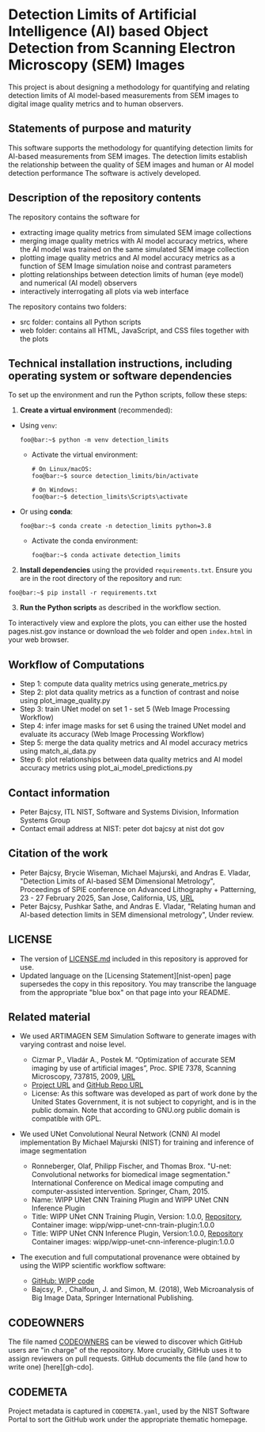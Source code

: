 # Detection Limits of Artificial Intelligence (AI) based Object Detection from Scanning Electron Microscopy (SEM) Images

This project is about designing a methodology for quantifying and relating detection limits of AI model-based measurements 
from SEM images to digital image quality metrics and to human observers. 

## Statements of purpose and maturity
This software supports the methodology for quantifying detection limits for AI-based measurements from SEM images. 
The detection limits establish the relationship between the quality of SEM images and human or AI model detection performance
The software is actively developed.

## Description of the repository contents
The repository contains the software for 
- extracting image quality metrics from simulated SEM image collections 
- merging image quality metrics with AI model accuracy metrics, where the AI model was trained on the same simulated SEM image collection
- plotting image quality metrics and AI model accuracy metrics as a function of SEM Image simulation noise and contrast parameters
- plotting relationships between detection limits of human (eye model) and numerical (AI model) observers 
- interactively interrogating all plots via web interface

The repository contains two folders:
- src folder: contains all Python scripts
- web folder: contains all HTML, JavaScript, and CSS files together with the plots

## Technical installation instructions, including operating  system or software dependencies 

To set up the environment and run the Python scripts, follow these steps:

1. **Create a virtual environment** (recommended):

  - Using `venv`:
    ```console
    foo@bar:~$ python -m venv detection_limits
    ```
  
    - Activate the virtual environment:
      ```console
      # On Linux/macOS:
      foo@bar:~$ source detection_limits/bin/activate
      ```
  
      ```console
      # On Windows:
      foo@bar:~$ detection_limits\Scripts\activate
      ```

  - Or using **conda**:
    ```console
    foo@bar:~$ conda create -n detection_limits python=3.8
    ```

      - Activate the conda environment:
        ```console
        foo@bar:~$ conda activate detection_limits
        ```

2. **Install dependencies** using the provided `requirements.txt`. Ensure you are in the root directory of the repository and run:

  ```console
  foo@bar:~$ pip install -r requirements.txt
  ```

3. **Run the Python scripts** as described in the workflow section.

To interactively view and explore the plots, you can either use the hosted pages.nist.gov instance or download the `web` folder and open `index.html` in your web browser.


## Workflow of Computations
- Step 1: compute data quality metrics using generate_metrics.py
- Step 2: plot data quality metrics as a function of contrast and noise using plot_image_quality.py
- Step 3: train UNet model on set 1 - set 5 (Web Image Processing Workflow)
- Step 4: infer image masks for set 6 using the trained UNet model and evaluate its accuracy  (Web Image Processing Workflow)
- Step 5: merge the data quality metrics and AI model accuracy metrics using match_ai_data.py
- Step 6: plot relationships between data quality metrics and AI model accuracy metrics using plot_ai_model_predictions.py

## Contact information
   - Peter Bajcsy, ITL NIST, Software and Systems Division, Information Systems Group
   - Contact email address at NIST: peter dot bajcsy at nist dot gov

## Citation of the work
   - Peter Bajcsy, Brycie Wiseman, Michael Majurski, and Andras E. Vladar, "Detection Limits of AI-based SEM Dimensional Metrology", Proceedings of SPIE conference on Advanced Lithography + Patterning, 23 - 27 February 2025, San Jose, California, US, [URL](https://spie.org/conferences-and-exhibitions/advanced-lithography-and-patterning/program)
   - Peter Bajcsy, Pushkar Sathe, and Andras E. Vladar, "Relating human and AI-based detection limits in SEM dimensional metrology", Under review.

## LICENSE
- The version of [LICENSE.md](LICENSE.md) included in this
  repository is approved for use.
- Updated language on the [Licensing Statement][nist-open] page
  supersedes the copy in this repository. You may transcribe the
  language from the appropriate "blue box" on that page into your
  README.


## Related material
   - We used ARTIMAGEN SEM Simulation Software to generate images with varying contrast and noise level.
     - Cizmar P., Vladár A., Postek M. “Optimization of accurate SEM imaging by use of artificial images”, Proc. SPIE 7378, Scanning Microscopy, 737815, 2009, [URL](https://doi.org/10.1117/12.823415)
     - [Project URL](https://sourceforge.net/projects/artimagen/) and [GitHub Repo URL](https://github.com/strec007/artimagen)
     - License: As this software was developed as part of work done by the United States Government, it is not subject to copyright, and is in the public domain. Note that according to GNU.org public domain is compatible with GPL.

   - We used UNet Convolutional Neural Network (CNN) AI model implementation By Michael Majurski (NIST) for training and inference of image segmentation
     - Ronneberger, Olaf, Philipp Fischer, and Thomas Brox. "U-net: Convolutional networks for biomedical image segmentation." International Conference on Medical image computing and computer-assisted intervention. Springer, Cham, 2015.
     - Name: WIPP UNet CNN Training Plugin and WIPP UNet CNN Inference Plugin 
     - Title: WIPP UNet CNN Training Plugin, Version: 1.0.0, [Repository](https://github.com/usnistgov/WIPP-unet-train-plugin), Container image: wipp/wipp-unet-cnn-train-plugin:1.0.0 
     - Title: WIPP UNet CNN Inference Plugin, Version:1.0.0, [Repository](https://github.com/usnistgov/WIPP-unet-inference-plugin) Container images: wipp/wipp-unet-cnn-inference-plugin:1.0.0

   - The execution and full computational provenance were obtained by using the WIPP scientific workflow software:
     - [GitHub: WIPP code](https://github.com/usnistgov/WIPP) 
     - Bajcsy, P. , Chalfoun, J. and Simon, M. (2018), Web Microanalysis of Big Image Data, Springer International Publishing.
     
## CODEOWNERS
The file named
[CODEOWNERS](CODEOWNERS) can be viewed to discover
which GitHub users are "in charge" of the repository. More
crucially, GitHub uses it to assign reviewers on pull requests.
GitHub documents the file (and how to write one) [here][gh-cdo].


## CODEMETA
Project metadata is captured in `CODEMETA.yaml`, used by the NIST
Software Portal to sort the GitHub work under the appropriate thematic
homepage.
